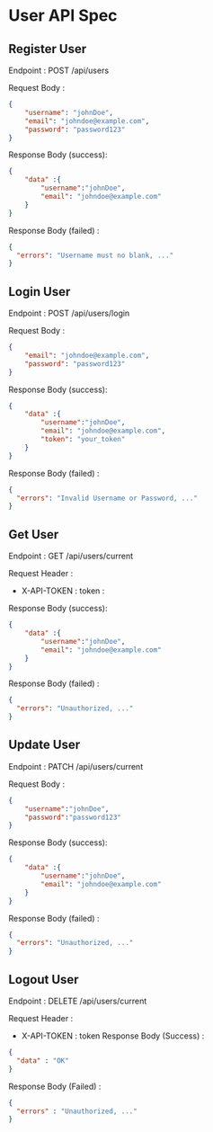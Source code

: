 # User API Spec

## Register User

Endpoint : POST /api/users

Request Body :

```json
{
    "username": "johnDoe",
    "email": "johndoe@example.com",
    "password": "password123"
}
```
Response Body (success):

```json
{
    "data" :{
        "username":"johnDoe",
        "email": "johndoe@example.com"
    }
}
```
Response Body (failed) :

```json
{
  "errors": "Username must no blank, ..."
}
```
## Login User

Endpoint : POST /api/users/login

Request Body :

```json
{
    "email": "johndoe@example.com",
    "password": "password123"
}
```
Response Body (success):

```json
{
    "data" :{
        "username":"johnDoe",
        "email": "johndoe@example.com",
        "token": "your_token"
    }
}
```
Response Body (failed) :

```json
{
  "errors": "Invalid Username or Password, ..."
}
```
## Get User

Endpoint : GET /api/users/current

Request Header :
- X-API-TOKEN : token :

Response Body (success):

```json
{
    "data" :{
        "username":"johnDoe",
        "email": "johndoe@example.com"
    }
}
```
Response Body (failed) :

```json
{
  "errors": "Unauthorized, ..."
}
```
## Update User

Endpoint : PATCH /api/users/current

Request Body :

```json
{
    "username":"johnDoe",
    "password":"password123"
}
```

Response Body (success):

```json
{
    "data" :{
        "username":"johnDoe",
        "email": "johndoe@example.com"
    }
}
```
Response Body (failed) :

```json
{
  "errors": "Unauthorized, ..."
}
```
## Logout User

Endpoint : DELETE /api/users/current

Request Header :

- X-API-TOKEN : token
Response Body (Success) :

```json
{
  "data" : "OK"
}
```

Response Body (Failed) :

```json
{
  "errors" : "Unauthorized, ..."
}
```